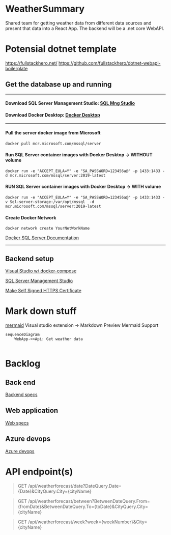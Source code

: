# WeatherSummary

Shared team for getting weather data from different data sources and present that data into a React App. The backend will be a .net core WebAPI.

# Potensial dotnet template

<https://fullstackhero.net/>
<https://github.com/fullstackhero/dotnet-webapi-boilerplate>


## Get the database up and running

---
#### Download SQL Server Management Studio: [SQL Mng Studio](https://docs.microsoft.com/en-us/sql/ssms/download-sql-server-management-studio-ssms?view=sql-server-ver15)
#### Download Docker Desktop: [Docker Desktop](https://www.docker.com/products/docker-desktop/)
---
#### **Pull the server docker image from Microsoft**
```
docker pull mcr.microsoft.com/mssql/server
```

#### Run SQL Server container images with Docker Desktop -> **WITHOUT volume**
```docker
docker run -e "ACCEPT_EULA=Y" -e "SA_PASSWORD=123456a@" -p 1433:1433 -d mcr.microsoft.com/mssql/server:2019-latest
```
#### RUN SQL Server container images with Docker Desktop -> **WITH volume**
```docker
docker run -e "ACCEPT_EULA=Y" -e "SA_PASSWORD=123456a@" -p 1433:1433 -v Sql-server-storage:/var/opt/mssql  -d mcr.microsoft.com/mssql/server:2019-latest
```
#### **Create Docker Network**
```docker
docker network create YourNetWorkName
```
[Docker SQL Server Documentation](https://hub.docker.com/_/microsoft-mssql-server) 

---

## Backend setup
[Visual Studio w/ docker-compose](/WeatherWebAPI/WeatherWebAPI/README_VisualStudioSetup.md)

[SQL Server Management Studio](/WeatherWebAPI/WeatherWebAPI/README_SQLServerManagementStudioSetup.md)

[Make Self Signed HTTPS Certificate](/WeatherWebAPI/WeatherWebAPI/README_SelfSignedHttpsCertificate.md)

# Mark down stuff

[mermaid](https://mermaid-js.github.io/mermaid/#/)
Visual studio extension -> Markdown Preview Mermaid Support

```mermaid
sequenceDiagram
    WebApp->>Api: Get weather data
    
```
# Backlog

## Back end

[Backend specs](/Backlog/BackEnd.md/#back-end)

## Web application

[Web specs](/Backlog/WebApp.md)

## Azure devops

[Azure devops](/Backlog/AzDevOps.md)

# API endpoint(s)
> GET /api/weatherforecast/date?DateQuery.Date={Date}&CityQuery.City={cityName}

> GET /api/weatherforecast/between?BetweenDateQuery.From={fromDate}&BetweenDateQuery.To={toDate}&CityQuery.City={cityName}

> GET /api/weatherforecast/week?week={weekNumber}&City={cityName}

